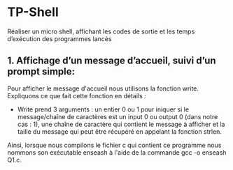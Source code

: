 # TP-Shell
Réaliser un micro shell, affichant les codes de sortie et les temps d’exécution des programmes lancés

## 1. Affichage d’un message d’accueil, suivi d’un prompt simple: 
Pour afficher le message d'accueil nous utilisons la fonction write. 
Expliquons ce que fait cette fonction en détails : 
- Write prend 3 arguments : un entier 0 ou 1 pour iniquer si le message/chaîne de caractères est un input 0 ou output 0 (dans notre cas : 1), une chaîne de caractère qui contient le message à afficher et la taille du message qui peut être récupéré en appelant la fonction strlen.

Ainsi, lorsque nous compilons le fichier c qui contient ce programme nous nommons son exécutable enseash à l'aide de la commande gcc -o enseash Q1.c. 

